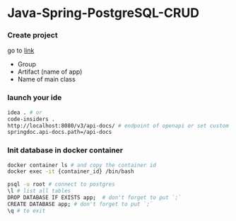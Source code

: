 # Java-Spring-PostgreSQL-CRUD

### Create project
go to [link](https://start.spring.io/)
* Group
* Artifact (name of app)
* Name of main class

### launch your ide
```sh
idea . # or
code-insiders .
http://localhost:8080/v3/api-docs/ # endpoint of openapi or set custom in .properties
springdoc.api-docs.path=/api-docs

```

### Init database in docker container
```sh
docker container ls # and copy the container id
docker exec -it {container_id} /bin/bash

psql -u root # connect to postgres
\l # list all tables
DROP DATABASE IF EXISTS app;  # don't forget to put `;`
CREATE DATABASE app; # don't forget to put `;`
\q # to exit
```